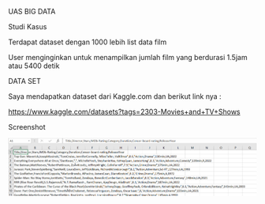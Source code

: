 UAS BIG DATA

Studi Kasus

Terdapat dataset dengan 1000 lebih list data film

User menginginkan untuk menampilkan jumlah film yang berdurasi 1.5jam atau 5400 detik 

DATA SET

Saya mendapatkan dataset dari Kaggle.com dan berikut link nya :

https://www.kaggle.com/datasets?tags=2303-Movies+and+TV+Shows

Screenshot

![](https://raw.githubusercontent.com/hanidilla/UAS_BIGDATA/master/gambar/2.PNG)